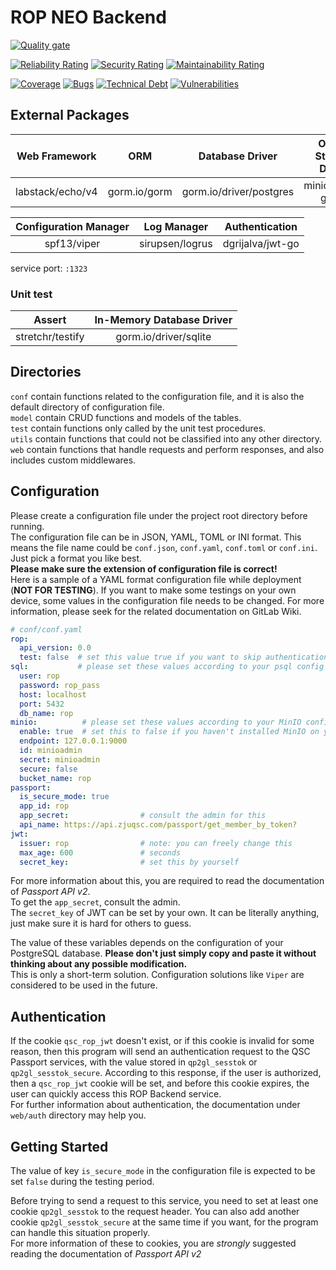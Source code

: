 # ROP NEO Backend

[![Quality gate](https://sonarqube.zjuqsc.com/api/project_badges/quality_gate?project=rop-back-neo)](https://sonarqube.zjuqsc.com/dashboard?id=rop-back-neo)

[![Reliability Rating](https://sonarqube.zjuqsc.com/api/project_badges/measure?project=rop-back-neo&metric=reliability_rating)](https://sonarqube.zjuqsc.com/dashboard?id=rop-back-neo)
[![Security Rating](https://sonarqube.zjuqsc.com/api/project_badges/measure?project=rop-back-neo&metric=security_rating)](https://sonarqube.zjuqsc.com/dashboard?id=rop-back-neo)
[![Maintainability Rating](https://sonarqube.zjuqsc.com/api/project_badges/measure?project=rop-back-neo&metric=sqale_rating)](https://sonarqube.zjuqsc.com/dashboard?id=rop-back-neo)

[![Coverage](https://sonarqube.zjuqsc.com/api/project_badges/measure?project=rop-back-neo&metric=coverage)](https://sonarqube.zjuqsc.com/dashboard?id=rop-back-neo)
[![Bugs](https://sonarqube.zjuqsc.com/api/project_badges/measure?project=rop-back-neo&metric=bugs)](https://sonarqube.zjuqsc.com/dashboard?id=rop-back-neo)
[![Technical Debt](https://sonarqube.zjuqsc.com/api/project_badges/measure?project=rop-back-neo&metric=sqale_index)](https://sonarqube.zjuqsc.com/dashboard?id=rop-back-neo)
[![Vulnerabilities](https://sonarqube.zjuqsc.com/api/project_badges/measure?project=rop-back-neo&metric=vulnerabilities)](https://sonarqube.zjuqsc.com/dashboard?id=rop-back-neo)



## External Packages 
| Web Framework | ORM | Database Driver | Object Storage Driver |
| :---------: | :---: | :------: | :-----: |
| labstack/echo/v4 | gorm.io/gorm | gorm.io/driver/postgres | minio/minio-go/v7 |

| Configuration Manager | Log Manager | Authentication |
| :-----: | :---: | :---: |
spf13/viper | sirupsen/logrus | dgrijalva/jwt-go |

service port: `:1323`

### Unit test
| Assert | In-Memory Database Driver |
| :---: | :---------: |
| stretchr/testify | gorm.io/driver/sqlite |

## Directories
`conf` contain functions related to the configuration file, and it is also the default directory of configuration file.  
`model` contain CRUD functions and models of the tables.  
`test` contain functions only called by the unit test procedures.  
`utils` contain functions that could not be classified into any other directory.  
`web` contain functions that handle requests and perform responses, and also includes custom middlewares.



## Configuration
Please create a configuration file under the project root directory before running.  
The configuration file can be in JSON, YAML, TOML or INI format. 
This means the file name could be `conf.json`, `conf.yaml`, `conf.toml` or `conf.ini`. 
Just pick a format you like best.  
**Please make sure the extension of configuration file is correct!**   
Here is a sample of a YAML format configuration file while deployment (**NOT FOR TESTING**). 
If you want to make some testings on your own device, some values in the configuration file needs to be changed. 
For more information, please seek for the related documentation on GitLab Wiki.  

```yaml
# conf/conf.yaml
rop:
  api_version: 0.0
  test: false  # set this value true if you want to skip authentication
sql:           # please set these values according to your psql config
  user: rop
  password: rop_pass
  host: localhost
  port: 5432
  db_name: rop
minio:          # please set these values according to your MinIO configuration
  enable: true  # set this to false if you haven't installed MinIO on your device
  endpoint: 127.0.0.1:9000
  id: minioadmin
  secret: minioadmin
  secure: false
  bucket_name: rop
passport:
  is_secure_mode: true
  app_id: rop
  app_secret:                # consult the admin for this
  api_name: https://api.zjuqsc.com/passport/get_member_by_token?
jwt:
  issuer: rop                # note: you can freely change this
  max_age: 600               # seconds
  secret_key:                # set this by yourself
```

For more information about this, you are required to read the documentation of *Passport API v2*.  
To get the `app_secret`, consult the admin.   
The `secret_key` of JWT can be set by your own. 
It can be literally anything, just make sure it is hard for others to guess.  

The value of these variables depends on the configuration of your PostgreSQL database. 
**Please don't just simply copy and paste it without thinking about any possible modification.**  
This is only a short-term solution. Configuration solutions like `Viper` are considered to be used in the future.



## Authentication
If the cookie `qsc_rop_jwt` doesn't exist, or if this cookie is invalid for some reason, 
then this program will send an authentication request to the QSC Passport services, 
with the value stored in `qp2gl_sesstok` or `qp2gl_sesstok_secure`. 
According to this response, if the user is authorized, then a `qsc_rop_jwt` cookie will be set, 
and before this cookie expires, the user can quickly access this ROP Backend service.  
For further information about authentication, the documentation under `web/auth` directory may help you.  


## Getting Started
The value of key `is_secure_mode` in the configuration file is expected to be set `false` during the testing period.  

Before trying to send a request to this service, 
you need to set at least one cookie `qp2gl_sesstok` to the request header. 
You can also add another cookie `qp2gl_sesstok_secure` at the same time if you want, 
for the program can handle this situation properly.  
For more information of these to cookies, you are *strongly* suggested reading the documentation of *Passport API v2*
